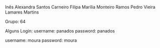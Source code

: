 Inês Alexandra Santos Carneiro
Filipa Marília Monteiro Ramos
Pedro Vieira Lamares Martins

Grupo: 64

Alguns Login: 
username: panados
password: panados

username: moura
password: moura 
